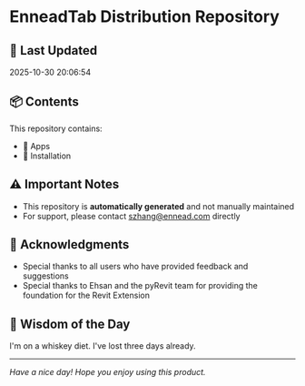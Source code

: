 # EnneadTab Distribution Repository

## 📅 Last Updated
2025-10-30 20:06:54



## 📦 Contents
This repository contains:
- 📂 Apps
- 📂 Installation

## ⚠️ Important Notes
- This repository is **automatically generated** and not manually maintained
- For support, please contact szhang@ennead.com directly

## 🙏 Acknowledgments
- Special thanks to all users who have provided feedback and suggestions
- Special thanks to Ehsan and the pyRevit team for providing the foundation for the Revit Extension

## 💭 Wisdom of the Day
I'm on a whiskey diet. I've lost three days already.

---
*Have a nice day! Hope you enjoy using this product.*
